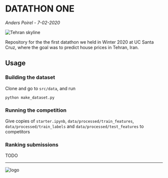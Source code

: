 # DATATHON ONE
*Anders Poirel - 7-02-2020*

![Tehran skyline](https://www.nationsonline.org/gallery/Iran/Tehran-view-from-the-Tabiat-Bridge.jpg)

Repository for the the first datathon we held in Winter 2020 at UC Santa Cruz, where the goal was to predict house prices in Tehran, Iran.


## Usage

### Building the dataset

Clone and go to `src/data`, and run 
```
python make_dataset.py
```
### Running the competition

Give copies of `starter.ipynb`, `data/processed/train_features`, `data/processed/train_labels` and `data/processed/test_features` to competitors

### Ranking submissions

TODO


___

![logo](https://avatars1.githubusercontent.com/u/47585658?s=200&v=4)
